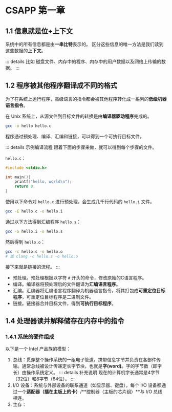 # CSAPP 第一章
## 1.1 信息就是位+上下文
系统中的所有信息都是由**一串比特**表示的。
区分这些信息的唯一方法是我们读到这些数据的**上下文**。

::: details 比如
磁盘文件、内存中的程序、内存中的用户数据以及网络上传输的数据。
:::

## 1.2 程序被其他程序翻译成不同的格式
为了在系统上运行程序，高级语言的指令都会被其他程序转化成一系列的**低级机器语言指令**。

在 Unix 系统上，从源文件到目标文件的转换是由**编译器驱动程序**完成的。
```sh
gcc -o hello hello.c
```

程序通过预处理、编译、汇编和链接，可以得到一个可执行目标文件。

::: details 示例编译流程
跟着下面的步骤来做，就可以得到每个步骤的文件。

`hello.c`：
```c
#include <stdio.h>

int main(){
    printf("hello, world\n");
    return 0;
}
```

使用以下命令对 `hello.c` 进行预处理，会生成几千行代码的 `hello.i` 文件。

```sh
gcc -E hello.c -o hello.i
```

通过以下方法得到汇编程序 `hello.s`：

```sh
gcc -S hello.i -o hello.s
```

然后得到 `hello.o`：
```sh
gcc -c hello.c -o hello.o
# 或 clang -c hello.s -o hello.o
```

接下来就是链接的流程。
:::

* 预处理。预处理根据以字符 `#` 开头的命令，修改原始的C语言程序。
* 编译。编译器将预处理后的文件翻译为**汇编语言程序**。
* 汇编。汇编器将汇编语言程序翻译为机器语言指令，将其打包成**可重定位目标程序**，可重定位目标程序是二进制文件。
* 链接。链接器合并目标文件，得到**可执行目标程序**。

## 1.4 处理器读并解释储存在内存中的指令
### 1.4.1 系统的硬件组成
以下是一个 Intel 产品族的模型：
1. 总线：贯穿整个操作系统的一组电子管道，携带信息字节并负责在各部件传输。通常总线被设计传递定长字节块，也就是**字(word)**。字的字节数（即字长）由操作系统定义。
    ::: details 补充说明
    现在的计算机字长通常是4字节（32位）和8字节（64位）。
    :::
2. I/O 设备：系统与外部设备的联系通道（如显示器、键盘）。每个 I/O 设备都通过一个**适配器（插在主板上的卡）**/**控制器（主板的芯片组）**与 I/O 总线相连。
3. 主存：